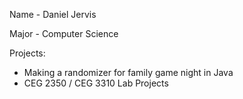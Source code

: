 Name - Daniel Jervis

Major - Computer Science

Projects:
- Making a randomizer for family game night in Java
- CEG 2350 / CEG 3310 Lab Projects
  
  
